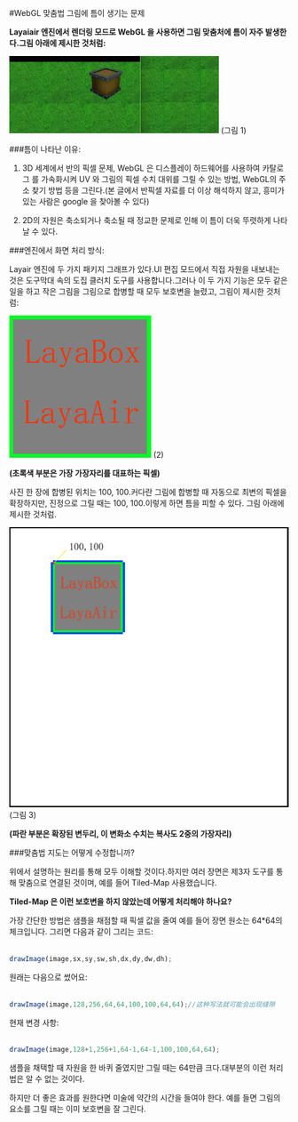 #WebGL 맞춤법 그림에 틈이 생기는 문제

**Layaiair 엔진에서 렌더링 모드로 WebGL 을 사용하면 그림 맞춤처에 틈이 자주 발생한다.그림 아래에 제시한 것처럼:**

![1](img/1.png)
 (그림 1)

###틈이 나타난 이유:

1) 3D 세계에서 반의 픽셀 문제, WebGL 은 디스플레이 하드웨어를 사용하여 카탈로그 를 가속화시켜 UV 와 그림의 픽셀 수치 대위를 그릴 수 있는 방법, WebGL의 주소 찾기 방법 등을 그린다.(본 글에서 반픽셀 자료를 더 이상 해석하지 않고, 흥미가 있는 사람은 google 을 찾아볼 수 있다)

2) 2D의 자원은 축소되거나 축소될 때 정교한 문제로 인해 이 틈이 더욱 뚜렷하게 나타날 수 있다.

###엔진에서 화면 처리 방식:

Layair 엔진에 두 가지 패키지 그래프가 있다.UI 편집 모드에서 직접 자원을 내보내는 것은 도구막대 속의 도집 클러치 도구를 사용합니다.그러나 이 두 가지 기능은 모두 같은 일을 하고 작은 그림을 그림으로 합병할 때 모두 보호변을 늘렸고, 그림이 제시한 것처럼:

![2](img/2.png)
(2)

**(초록색 부분은 가장 가장자리를 대표하는 픽셀)**

사진 한 장에 합병된 위치는 100, 100.커다란 그림에 합병할 때 자동으로 최변의 픽셀을 확장하지만, 진정으로 그릴 때는 100, 100.이렇게 하면 틈을 피할 수 있다. 그림 아래에 제시한 것처럼.

![3](img/3.png)
 (그림 3)

**(파란 부분은 확장된 변두리, 이 변화소 수치는 복사도 2중의 가장자리)**

###맞춤법 지도는 어떻게 수정합니까?

위에서 설명하는 원리를 통해 모두 이해할 것이다.하지만 여러 장면은 제3자 도구를 통해 맞춤으로 연결된 것이며, 예를 들어 Tiled-Map 사용했습니다.

**Tiled-Map 은 이런 보호변을 하지 않았는데 어떻게 처리해야 하나요?**

가장 간단한 방법은 샘플을 채점할 때 픽셀 값을 줄여 예를 들어 장면 원소는 64*64의 체크입니다. 그리면 다음과 같이 그리는 코드:


```typescript

drawImage(image,sx,sy,sw,sh,dx,dy,dw,dh);
```


원래는 다음으로 썼어요:


```typescript

drawImage(image,128,256,64,64,100,100,64,64);//这种写法就可能会出现缝隙
```


현재 변경 사항:


```typescript

drawImage(image,128+1,256+1,64-1,64-1,100,100,64,64);
```


샘플을 채택할 때 자원을 한 바퀴 줄였지만 그릴 때는 64만큼 크다.대부분의 이런 처리법은 알 수 없는 것이다.

하지만 더 좋은 효과를 원한다면 미술에 약간의 시간을 들여야 한다. 예를 들면 그림의 요소를 그릴 때는 이미 보호변을 잘 그린다.









